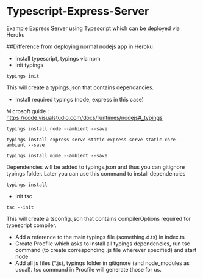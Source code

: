# Typescript-Express-Server
Example Express Server using Typescript which can be deployed via Heroku

##Difference from deploying normal nodejs app in Heroku
* Install typescript, typings via npm
* Init typings

`typings init`

This will create a typings.json that contains dependancies.

* Install required typings (node, express in this case)

Microsoft guide : https://code.visualstudio.com/docs/runtimes/nodejs#_typings

`typings install node --ambient --save`

`typings install express serve-static express-serve-static-core --ambient --save`

`typings install mime --ambient --save`

Dependencies will be added to typings.json and thus you can gitignore typings folder. Later you can use this command to install dependencies

`typings install`

* Init tsc 

`tsc --init`

This will create a tsconfig.json that contains compilerOptions required for typescript compiler.

* Add a reference to the main typings file (something.d.ts) in index.ts
* Create Procfile which asks to install all typings dependencies,  run tsc command (to create corresponding .js file wherever specified) and start node
* Add all js files (*.js), typings folder in gitignore (and node_modules as usual). tsc command in Procfile will generate those for us.
